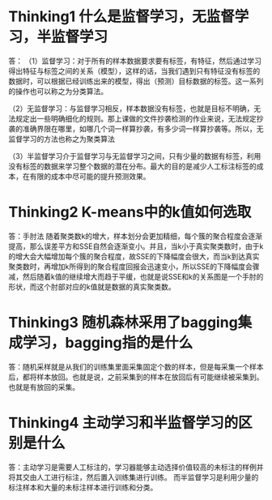 # Thinking1	什么是监督学习，无监督学习，半监督学习 #
答：
（1）监督学习：对于所有的样本数据要求要有标签，有特征，然后通过学习得出特征与标签之间的关系（模型），这样的话，当我们遇到只有特征没有标签的数据时，可以根据已经训练出来的模型，得出（预测）目标数据的标签。这一系列的操作也可以称之为分类算法。

（2）无监督学习：与监督学习相反，样本数据没有标签，也就是目标不明确，无法规定出一些明确细化的规则。那上课做的文件抄袭检测的作业来说，无法规定抄袭的准确界限在哪里，如哪几个词一样算抄袭，有多少词一样算抄袭等。所以，无监督学习的方法也称之为聚类算法

（3）半监督学习介于监督学习与无监督学习之间，只有少量的数据有标签，利用没有标签的数据来学习整个数据的潜在分布。最大的目的是减少人工标注标签的成本，在有限的成本中尽可能的提升预测效果。



# Thinking2	K-means中的k值如何选取 #

答：手肘法
随着聚类数k的增大，样本划分会更加精细，每个簇的聚合程度会逐渐提高，那么误差平方和SSE自然会逐渐变小。并且，当k小于真实聚类数时，由于k的增大会大幅增加每个簇的聚合程度，故SSE的下降幅度会很大，而当k到达真实聚类数时，再增加k所得到的聚合程度回报会迅速变小，所以SSE的下降幅度会骤减，然后随着k值的继续增大而趋于平缓，也就是说SSE和k的关系图是一个手肘的形状，而这个肘部对应的k值就是数据的真实聚类数。

# Thinking3	随机森林采用了bagging集成学习，bagging指的是什么 #
答：随机采样就是从我们的训练集里面采集固定个数的样本，但是每采集一个样本后，都将样本放回。也就是说，之前采集到的样本在放回后有可能继续被采集到。也就是有放回的采集。

# Thinking4	主动学习和半监督学习的区别是什么 #
答：主动学习是需要人工标注的，学习器能够主动选择价值较高的未标注的样例并将其交由人工进行标注，然后置入训练集进行训练。
而半监督学习是利用少量的标注样本和大量的未标注样本进行训练和分类。


